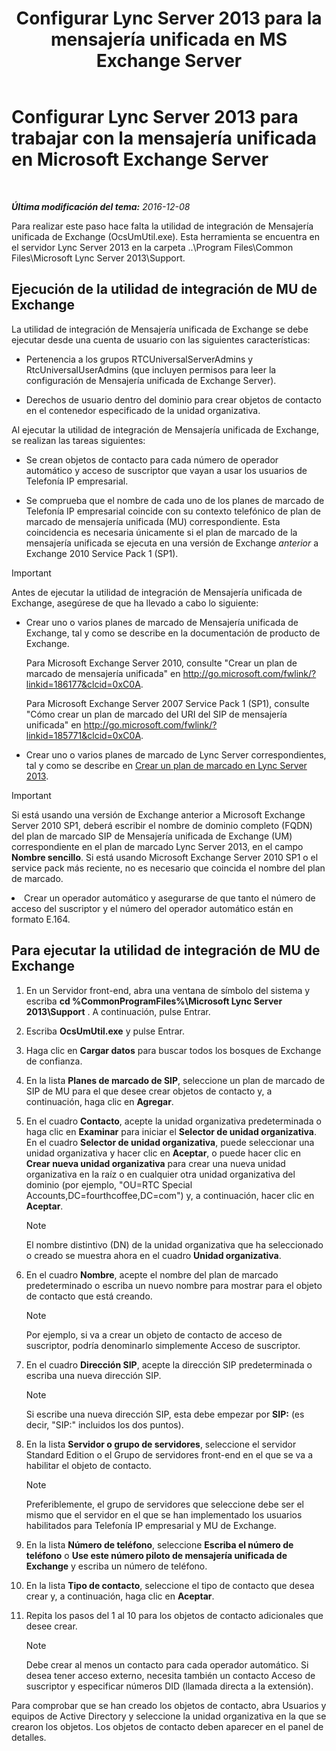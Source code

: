 ﻿---
title: "Configurar Lync Server 2013 para la mensajería unificada en MS Exchange Server"
TOCTitle: Configurar Lync Server 2013 para trabajar con la mensajería unificada en Microsoft Exchange Server
ms:assetid: 1098ae4d-f57f-44f3-804e-39889d9fc14e
ms:mtpsurl: https://technet.microsoft.com/es-es/library/Gg398193(v=OCS.15)
ms:contentKeyID: 48274461
ms.date: 01/07/2017
mtps_version: v=OCS.15
ms.translationtype: HT
---

# Configurar Lync Server 2013 para trabajar con la mensajería unificada en Microsoft Exchange Server

 

_**Última modificación del tema:** 2016-12-08_

Para realizar este paso hace falta la utilidad de integración de Mensajería unificada de Exchange (OcsUmUtil.exe). Esta herramienta se encuentra en el servidor Lync Server 2013 en la carpeta ..\\Program Files\\Common Files\\Microsoft Lync Server 2013\\Support.

## Ejecución de la utilidad de integración de MU de Exchange

La utilidad de integración de Mensajería unificada de Exchange se debe ejecutar desde una cuenta de usuario con las siguientes características:

  - Pertenencia a los grupos RTCUniversalServerAdmins y RtcUniversalUserAdmins (que incluyen permisos para leer la configuración de Mensajería unificada de Exchange Server).

  - Derechos de usuario dentro del dominio para crear objetos de contacto en el contenedor especificado de la unidad organizativa.

Al ejecutar la utilidad de integración de Mensajería unificada de Exchange, se realizan las tareas siguientes:

  - Se crean objetos de contacto para cada número de operador automático y acceso de suscriptor que vayan a usar los usuarios de Telefonía IP empresarial.

  - Se comprueba que el nombre de cada uno de los planes de marcado de Telefonía IP empresarial coincide con su contexto telefónico de plan de marcado de mensajería unificada (MU) correspondiente. Esta coincidencia es necesaria únicamente si el plan de marcado de la mensajería unificada se ejecuta en una versión de Exchange *anterior* a Exchange 2010 Service Pack 1 (SP1).

> [!IMPORTANT]  
> Antes de ejecutar la utilidad de integración de Mensajería unificada de Exchange, asegúrese de que ha llevado a cabo lo siguiente:
> <ul>
> <li><p>Crear uno o varios planes de marcado de Mensajería unificada de Exchange, tal y como se describe en la documentación de producto de Exchange.</p>
> <p>Para Microsoft Exchange Server 2010, consulte &quot;Crear un plan de marcado de mensajería unificada&quot; en <a href="http://go.microsoft.com/fwlink/?linkid=186177%26clcid=0xc0a">http://go.microsoft.com/fwlink/?linkid=186177&amp;clcid=0xC0A</a>.</p>
> <p>Para Microsoft Exchange Server 2007 Service Pack 1 (SP1), consulte &quot;Cómo crear un plan de marcado del URI del SIP de mensajería unificada&quot; en <a href="http://go.microsoft.com/fwlink/?linkid=185771%26clcid=0xc0a">http://go.microsoft.com/fwlink/?linkid=185771&amp;clcid=0xC0A</a>.</p></li>
> <li><p>Crear uno o varios planes de marcado de Lync Server correspondientes, tal y como se describe en <a href="lync-server-2013-create-a-dial-plan.md">Crear un plan de marcado en Lync Server 2013</a>.</p>

> [!IMPORTANT]  
> Si está usando una versión de Exchange anterior a Microsoft Exchange Server 2010 SP1, deberá escribir el nombre de dominio completo (FQDN) del plan de marcado SIP de Mensajería unificada de Exchange (UM) correspondiente en el plan de marcado Lync Server 2013, en el campo <strong>Nombre sencillo</strong>. Si está usando Microsoft Exchange Server 2010 SP1 o el service pack más reciente, no es necesario que coincida el nombre del plan de marcado.</li>
> <li>Crear un operador automático y asegurarse de que tanto el número de acceso del suscriptor y el número del operador automático están en formato E.164.</li></ul>


## Para ejecutar la utilidad de integración de MU de Exchange

1.  En un Servidor front-end, abra una ventana de símbolo del sistema y escriba **cd %CommonProgramFiles%\\Microsoft Lync Server 2013\\Support** . A continuación, pulse Entrar.

2.  Escriba **OcsUmUtil.exe** y pulse Entrar.

3.  Haga clic en **Cargar datos** para buscar todos los bosques de Exchange de confianza.

4.  En la lista **Planes de marcado de SIP**, seleccione un plan de marcado de SIP de MU para el que desee crear objetos de contacto y, a continuación, haga clic en **Agregar**.

5.  En el cuadro **Contacto**, acepte la unidad organizativa predeterminada o haga clic en **Examinar** para iniciar el **Selector de unidad organizativa**. En el cuadro **Selector de unidad organizativa**, puede seleccionar una unidad organizativa y hacer clic en **Aceptar**, o puede hacer clic en **Crear nueva unidad organizativa** para crear una nueva unidad organizativa en la raíz o en cualquier otra unidad organizativa del dominio (por ejemplo, "OU=RTC Special Accounts,DC=fourthcoffee,DC=com") y, a continuación, hacer clic en **Aceptar**.
    

    > [!NOTE]
    > El nombre distintivo (DN) de la unidad organizativa que ha seleccionado o creado se muestra ahora en el cuadro <STRONG>Unidad organizativa</STRONG>.



6.  En el cuadro **Nombre**, acepte el nombre del plan de marcado predeterminado o escriba un nuevo nombre para mostrar para el objeto de contacto que está creando.
    

    > [!NOTE]
    > Por ejemplo, si va a crear un objeto de contacto de acceso de suscriptor, podría denominarlo simplemente Acceso de suscriptor.



7.  En el cuadro **Dirección SIP**, acepte la dirección SIP predeterminada o escriba una nueva dirección SIP.
    

    > [!NOTE]
    > Si escribe una nueva dirección SIP, esta debe empezar por <STRONG>SIP:</STRONG> (es decir, "SIP:" incluidos los dos puntos).



8.  En la lista **Servidor o grupo de servidores**, seleccione el servidor Standard Edition o el Grupo de servidores front-end en el que se va a habilitar el objeto de contacto.
    

    > [!NOTE]
    > Preferiblemente, el grupo de servidores que seleccione debe ser el mismo que el servidor en el que se han implementado los usuarios habilitados para Telefonía IP empresarial y MU de Exchange.



9.  En la lista **Número de teléfono**, seleccione **Escriba el número de teléfono** o **Use este número piloto de mensajería unificada de Exchange** y escriba un número de teléfono.

10. En la lista **Tipo de contacto**, seleccione el tipo de contacto que desea crear y, a continuación, haga clic en **Aceptar**.

11. Repita los pasos del 1 al 10 para los objetos de contacto adicionales que desee crear.
    

    > [!NOTE]
    > Debe crear al menos un contacto para cada operador automático. Si desea tener acceso externo, necesita también un contacto Acceso de suscriptor y especificar números DID (llamada directa a la extensión).



Para comprobar que se han creado los objetos de contacto, abra Usuarios y equipos de Active Directory y seleccione la unidad organizativa en la que se crearon los objetos. Los objetos de contacto deben aparecer en el panel de detalles.

